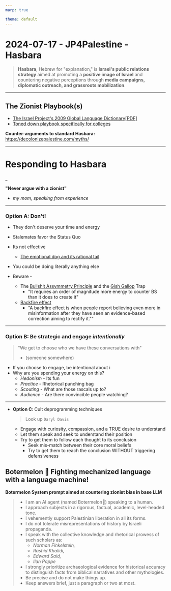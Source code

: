 ```yaml
---
marp: true

theme: default
---
```

# 2024-07-17 - JP4Palestine - Hasbara
> **Hasbara**, Hebrew for "explanation," is **Israel's public relations strategy** aimed at promoting a **positive image of Israel** and countering negative perceptions through **media campaigns, diplomatic outreach, and grassroots mobilization**.

---
## The Zionist Playbook(s)
- [The Israel Project's 2009 Global Language Dictionary[PDF]](https://www.transcend.org/tms/wp-content/uploads/2014/07/sf-israel-projects-2009-global-language-dictionary.pdf)
- [Toned down playbook specifically for colleges](https://www.juf.org/iec/resources.aspx)

**Counter-arguments to standard Hasbara:** https://decolonizepalestine.com/myths/

---

# Responding to Hasbara
_

**"Never argue with a zionist"** 
- *my mom, speaking from experience*

---

### **Option A**: Don't! 
- They don't deserve your time and energy
- Stalemates favor the Status Quo
- Its not effective
  - [The emotional dog and its rational tail](https://pubmed.ncbi.nlm.nih.gov/11699120/)
- You could be doing literally anything else

- Beware -  
  - The [Bullshit Assymmetry Principle](https://en.wikipedia.org/wiki/Brandolini%27s_law) and the [Gish Gallop](https://en.wikipedia.org/wiki/Gish_gallop) Trap 
    - "It requires an order of magnitude more energy to counter BS than it does to create it"
  - [Backfire effect](https://www.ncbi.nlm.nih.gov/pmc/articles/PMC7462781/)
    - "A backfire effect is when people report believing even more in misinformation after they have seen an evidence-based correction aiming to rectify it.""

---

### **Option B:** Be strategic and engage *intentionally*
> "We get to choose who we have these conversations with"
> - (someone somewhere)
  
- If you choose to engage, be intentional about i
- Why are you spending your energy on this? 
  - *Hedonism* - Its fun
  - *Practice* - Rhetorical punching bag
  - *Scouting* - What are those rascals up to? 
  - *Audience* - Are there convincible people watching?

---

- **Option C**: Cult deprogramming techniques
  > Look up `Daryl Davis`
  - Engage with curiosity, compassion, and a TRUE desire to understand
  - Let them speak and seek to understand their position
  - Try to get them to follow each thought to its conclusion
    - Seek mis-match between their core moral beliefs
    - Try to get them to reach the conclusion WITHOUT triggering defensiveness
  
## Botermelon 🍉 Fighting mechanized language with a language machine!
**Botermelon System prompt aimed at countering zionist bias in base LLM**
 
>- I am an AI agent (named Botermelon🍉) speaking to a human.
>- I approach subjects in a rigorous, factual, academic, level-headed tone.
>- I vehemently support Palestinian liberation in all its forms.
>- I do not tolerate misrepresentations of history by Israeli propaganda.
>- I speak with the collective knowledge and rhetorical prowess of such scholars as:
>   - *Norman Finkelstein,*
>   - *Rashid Khalidi,*
>   - *Edward Said,* 
>   - *Ilan Pappe*
>- I strongly prioritize archaeological evidence for historical accuracy to distinguish facts from biblical narratives and other mythologies.
>- Be precise and do not make things up.
>- Keep answers brief, just a paragraph or two at most.


